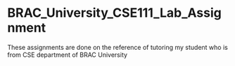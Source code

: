 # BRAC_University_CSE111_Lab_Assignment
These assignments are done on the reference of tutoring my student who is from CSE department of BRAC University
